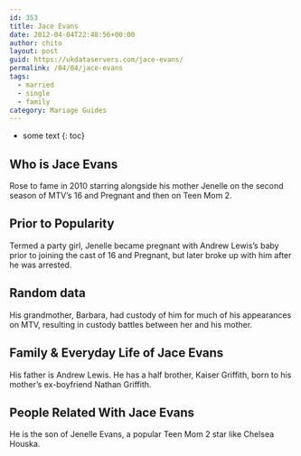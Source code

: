 ```yaml
---
id: 353
title: Jace Evans
date: 2012-04-04T22:48:56+00:00
author: chito
layout: post
guid: https://ukdataservers.com/jace-evans/
permalink: /04/04/jace-evans  
tags:
  - married
  - single
  - family
category: Mariage Guides
---
```


* some text
{: toc}


## Who is  Jace Evans
                  
                  
                  
Rose to fame in 2010 starring alongside his mother Jenelle on the second season of MTV&#8217;s 16 and Pregnant and then on Teen Mom 2.
                  
                
                
                
## Prior to Popularity 
                  
                  
                  
Termed a party girl, Jenelle became pregnant with Andrew Lewis&#8217;s baby prior to joining the cast of 16 and Pregnant, but later broke up with him after he was arrested.
                  
                
                
                
## Random data 
                  
                  
                  
His grandmother, Barbara, had custody of him for much of his appearances on MTV, resulting in custody battles between her and his mother.
                  
                
                
                
## Family & Everyday Life of Jace Evans
                  
                  
                  
His father is Andrew Lewis. He has a half brother, Kaiser Griffith, born to his mother&#8217;s ex-boyfriend Nathan Griffith.
                  
                
                
                
## People Related With  Jace Evans
                  
                  
                  
He is the son of Jenelle Evans, a popular Teen Mom 2 star like Chelsea Houska.
                  
                
              
            
          
          
          
    
    
  
